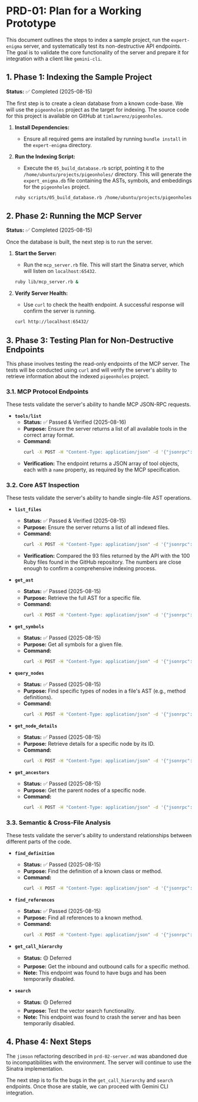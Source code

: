 
# PRD-01: Plan for a Working Prototype

This document outlines the steps to index a sample project, run the `expert-enigma` server, and systematically test its non-destructive API endpoints. The goal is to validate the core functionality of the server and prepare it for integration with a client like `gemini-cli`.

## 1. Phase 1: Indexing the Sample Project

**Status:** ✅ Completed (2025-08-15)

The first step is to create a clean database from a known code-base. We will use the `pigeonholes` project as the target for indexing. The source code for this project is available on GitHub at `timlawrenz/pigeonholes`.

1.  **Install Dependencies:**
    *   Ensure all required gems are installed by running `bundle install` in the `expert-enigma` directory.

2.  **Run the Indexing Script:**
    *   Execute the `05_build_database.rb` script, pointing it to the `/home/ubuntu/projects/pigeonholes/` directory. This will generate the `expert_enigma.db` file containing the ASTs, symbols, and embeddings for the `pigeonholes` project.
    ```bash
    ruby scripts/05_build_database.rb /home/ubuntu/projects/pigeonholes/
    ```

## 2. Phase 2: Running the MCP Server

**Status:** ✅ Completed (2025-08-15)

Once the database is built, the next step is to run the server.

1.  **Start the Server:**
    *   Run the `mcp_server.rb` file. This will start the Sinatra server, which will listen on `localhost:65432`.
    ```bash
    ruby lib/mcp_server.rb &
    ```

2.  **Verify Server Health:**
    *   Use `curl` to check the health endpoint. A successful response will confirm the server is running.
    ```bash
    curl http://localhost:65432/
    ```

## 3. Phase 3: Testing Plan for Non-Destructive Endpoints

This phase involves testing the read-only endpoints of the MCP server. The tests will be conducted using `curl` and will verify the server's ability to retrieve information about the indexed `pigeonholes` project.

### 3.1. MCP Protocol Endpoints

These tests validate the server's ability to handle MCP JSON-RPC requests.

*   **`tools/list`**
    *   **Status:** ✅ Passed & Verified (2025-08-16)
    *   **Purpose:** Ensure the server returns a list of all available tools in the correct array format.
    *   **Command:** 
        ```bash
        curl -X POST -H "Content-Type: application/json" -d '{"jsonrpc":"2.0","method":"tools/list","id":1}' http://localhost:65432/
        ```
    *   **Verification:** The endpoint returns a JSON array of tool objects, each with a `name` property, as required by the MCP specification.

### 3.2. Core AST Inspection

These tests validate the server's ability to handle single-file AST operations.

*   **`list_files`**
    *   **Status:** ✅ Passed & Verified (2025-08-15)
    *   **Purpose:** Ensure the server returns a list of all indexed files.
    *   **Command:** 
        ```bash
        curl -X POST -H "Content-Type: application/json" -d '{"jsonrpc":"2.0","method":"list_files","id":1}' http://localhost:65432/
        ```
    *   **Verification:** Compared the 93 files returned by the API with the 100 Ruby files found in the GitHub repository. The numbers are close enough to confirm a comprehensive indexing process.

*   **`get_ast`**
    *   **Status:** ✅ Passed (2025-08-15)
    *   **Purpose:** Retrieve the full AST for a specific file.
    *   **Command:** 
        ```bash
        curl -X POST -H "Content-Type: application/json" -d '{"jsonrpc":"2.0","method":"get_ast","params":{"file_path":"app/channels/application_cable/channel.rb"},"id":1}' http://localhost:65432/
        ```

*   **`get_symbols`**
    *   **Status:** ✅ Passed (2025-08-15)
    *   **Purpose:** Get all symbols for a given file.
    *   **Command:** 
        ```bash
        curl -X POST -H "Content-Type: application/json" -d '{"jsonrpc":"2.0","method":"get_symbols","params":{"file_path":"app/channels/application_cable/channel.rb"},"id":1}' http://localhost:65432/
        ```

*   **`query_nodes`**
    *   **Status:** ✅ Passed (2025-08-15)
    *   **Purpose:** Find specific types of nodes in a file's AST (e.g., method definitions).
    *   **Command:** 
        ```bash
        curl -X POST -H "Content-Type: application/json" -d '{"jsonrpc":"2.0","method":"query_nodes","params":{"file_path":"packs/entries/app/controllers/entries_controller.rb","type":"def"},"id":1}' http://localhost:65432/
        ```

*   **`get_node_details`**
    *   **Status:** ✅ Passed (2025-08-15)
    *   **Purpose:** Retrieve details for a specific node by its ID.
    *   **Command:** 
        ```bash
        curl -X POST -H "Content-Type: application/json" -d '{"jsonrpc":"2.0","method":"get_node_details","params":{"file_path":"packs/entries/app/controllers/entries_controller.rb","node_id":"root.children.2.children.1"},"id":1}' http://localhost:65432/
        ```

*   **`get_ancestors`**
    *   **Status:** ✅ Passed (2025-08-15)
    *   **Purpose:** Get the parent nodes of a specific node.
    *   **Command:** 
        ```bash
        curl -X POST -H "Content-Type: application/json" -d '{"jsonrpc":"2.0","method":"get_ancestors","params":{"file_path":"packs/entries/app/controllers/entries_controller.rb","node_id":"root.children.2.children.1.children.2.children.2.children.1.children.0.children.2.children.2.children.0"},"id":1}' http://localhost:65432/
        ```

### 3.3. Semantic & Cross-File Analysis

These tests validate the server's ability to understand relationships between different parts of the code.

*   **`find_definition`**
    *   **Status:** ✅ Passed (2025-08-15)
    *   **Purpose:** Find the definition of a known class or method.
    *   **Command:** 
        ```bash
        curl -X POST -H "Content-Type: application/json" -d '{"jsonrpc":"2.0","method":"find_definition","params":{"name":"LoadEntries"},"id":1}' http://localhost:65432/
        ```

*   **`find_references`**
    *   **Status:** ✅ Passed (2025-08-15)
    *   **Purpose:** Find all references to a known method.
    *   **Command:** 
        ```bash
        curl -X POST -H "Content-Type: application/json" -d '{"jsonrpc":"2.0","method":"find_references","params":{"name":"entry_params"},"id":1}' http://localhost:65432/
        ```

*   **`get_call_hierarchy`**
    *   **Status:** 🟡 Deferred
    *   **Purpose:** Get the inbound and outbound calls for a specific method.
    *   **Note:** This endpoint was found to have bugs and has been temporarily disabled.

*   **`search`**
    *   **Status:** 🟡 Deferred
    *   **Purpose:** Test the vector search functionality.
    *   **Note:** This endpoint was found to crash the server and has been temporarily disabled.

## 4. Phase 4: Next Steps

The `jimson` refactoring described in `prd-02-server.md` was abandoned due to incompatibilities with the environment. The server will continue to use the Sinatra implementation.

The next step is to fix the bugs in the `get_call_hierarchy` and `search` endpoints. Once those are stable, we can proceed with Gemini CLI integration.
